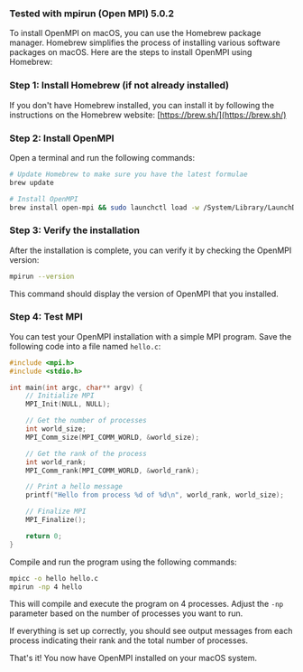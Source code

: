 ### Tested with mpirun (Open MPI) 5.0.2

To install OpenMPI on macOS, you can use the Homebrew package manager. Homebrew simplifies the process of installing various software packages on macOS. Here are the steps to install OpenMPI using Homebrew:

### Step 1: Install Homebrew (if not already installed)
If you don't have Homebrew installed, you can install it by following the instructions on the Homebrew website: [https://brew.sh/](https://brew.sh/)

### Step 2: Install OpenMPI
Open a terminal and run the following commands:

```bash
# Update Homebrew to make sure you have the latest formulae
brew update

# Install OpenMPI
brew install open-mpi && sudo launchctl load -w /System/Library/LaunchDaemons/ssh.plist && sudo launchctl list | grep ssh
```

### Step 3: Verify the installation
After the installation is complete, you can verify it by checking the OpenMPI version:

```bash
mpirun --version
```

This command should display the version of OpenMPI that you installed.

### Step 4: Test MPI
You can test your OpenMPI installation with a simple MPI program. Save the following code into a file named `hello.c`:

```c
#include <mpi.h>
#include <stdio.h>

int main(int argc, char** argv) {
    // Initialize MPI
    MPI_Init(NULL, NULL);

    // Get the number of processes
    int world_size;
    MPI_Comm_size(MPI_COMM_WORLD, &world_size);

    // Get the rank of the process
    int world_rank;
    MPI_Comm_rank(MPI_COMM_WORLD, &world_rank);

    // Print a hello message
    printf("Hello from process %d of %d\n", world_rank, world_size);

    // Finalize MPI
    MPI_Finalize();

    return 0;
}
```

Compile and run the program using the following commands:

```bash
mpicc -o hello hello.c
mpirun -np 4 hello
```

This will compile and execute the program on 4 processes. Adjust the `-np` parameter based on the number of processes you want to run.

If everything is set up correctly, you should see output messages from each process indicating their rank and the total number of processes.

That's it! You now have OpenMPI installed on your macOS system.
